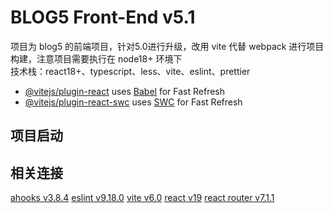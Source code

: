 # BLOG5 Front-End v5.1

项目为 blog5 的前端项目，针对5.0进行升级，改用 vite 代替 webpack 进行项目构建，注意项目需要执行在 node18+ 环境下  
技术栈：react18+、typescript、less、vite、eslint、prettier

- [@vitejs/plugin-react](https://github.com/vitejs/vite-plugin-react/blob/main/packages/plugin-react/README.md) uses [Babel](https://babeljs.io/) for Fast Refresh
- [@vitejs/plugin-react-swc](https://github.com/vitejs/vite-plugin-react-swc) uses [SWC](https://swc.rs/) for Fast Refresh

## 项目启动

## 相关连接

[ahooks v3.8.4](https://ahooks.js.org/)
[eslint v9.18.0](https://eslint.org/docs/latest/)
[vite v6.0](https://cn.vite.dev/)
[react v19](https://zh-hans.react.dev/reference/react)
[react router v7.1.1](https://reactrouter.com/7.1.1/home)
